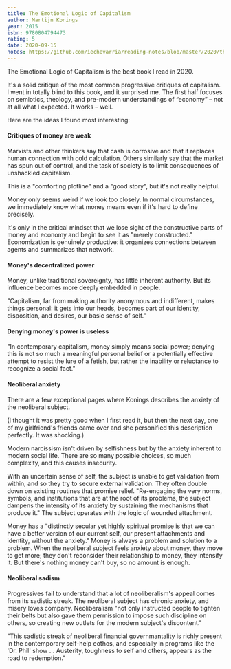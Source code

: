 ```yaml
---
title: The Emotional Logic of Capitalism
author: Martijn Konings
year: 2015
isbn: 9780804794473
rating: 5
date: 2020-09-15
notes: https://github.com/iechevarria/reading-notes/blob/master/2020/the-emotional-logic-of-capitalism-konings-2015.md
---
```


The Emotional Logic of Capitalism is the best book I read in 2020.

It's a solid critique of the most common progressive critiques of capitalism. I went in totally blind to this book, and it surprised me. The first half focuses on semiotics, theology, and pre-modern understandings of “economy” – not at all what I expected. It works – well.

Here are the ideas I found most interesting:

#### Critiques of money are weak

Marxists and other thinkers say that cash is corrosive and that it replaces human connection with cold calculation. Others similarly say that the market has spun out of control, and the task of society is to limit consequences of unshackled capitalism.

This is a "comforting plotline" and a "good story", but it's not really helpful. 

Money only seems weird if we look too closely. In normal circumstances, we immediately know what money means even if it's hard to define precisely.

It's only in the critical mindset that we lose sight of the constructive parts of money and economy and begin to see it as "merely constructed." Economization is genuinely productive: it organizes connections between agents and summarizes that network.

#### Money's decentralized power

Money, unlike traditional sovereignty, has little inherent authority. But its influence becomes more deeply embedded in people.

"Capitalism, far from making authority anonymous and indifferent, makes things personal: it gets into our heads, becomes part of our identity, disposition, and desires, our basic sense of self."

#### Denying money's power is useless

"In contemporary capitalism, money simply means social power; denying this is not so much a meaningful personal belief or a potentially effective attempt to resist the lure of a fetish, but rather the inability or reluctance to recognize a social fact."

#### Neoliberal anxiety

There are a few exceptional pages where Konings describes the anxiety of the neoliberal subject.

(I thought it was pretty good when I first read it, but then the next day, one of my girlfriend's friends came over and she personified this description perfectly. It was shocking.)

Modern narcissism isn't driven by selfishness but by the anxiety inherent to modern social life. There are so many possible choices, so much complexity, and this causes insecurity.

With an uncertain sense of self, the subject is unable to get validation from within, and so they try to secure external validation. They often double down on existing routines that promise relief. "Re-engaging the very norms, symbols, and institutions that are at the root of its problems, the subject dampens the intensity of its anxiety by sustaining the mechanisms that produce it." The subject operates with the logic of wounded attachment.

Money has a "distinctly secular yet highly spiritual promise is that we can have a better version of our current self, our present attachments and identity, without the anxiety." Money is always a problem and solution to a problem. When the neoliberal subject feels anxiety about money, they move to get more; they don't reconsider their relationship to money, they intensify it. But there's nothing money can't buy, so no amount is enough.

#### Neoliberal sadism

Progressives fail to understand that a lot of neoliberalism's appeal comes from its sadistic streak. The neoliberal subject has chronic anxiety, and misery loves company. Neoliberalism "not only instructed people to tighten their belts but also gave them permission to impose such discipline on others, so creating new outlets for the modern subject's discontent."

"This sadistic streak of neoliberal financial governmantality is richly present in the contemporary self-help eothos, and especially in programs like the 'Dr. Phil' show ... Austerity, toughness to self and others, appears as the road to redemption."
